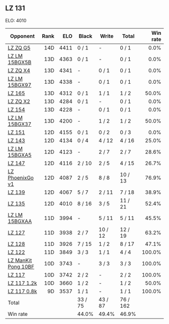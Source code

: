## LZ 131 ##

ELO: 4010

Opponent | Rank | ELO | Black | Write | Total | Win rate
---------|-----:|----:|-------|-------|-------|-------:
[LZ ZQ G5](LZ%20ZQ%20G5.md) | 14D | 4411 | 0 / 1 | - | 0 / 1 | 0.0%
[LZ LM 15BGX5B](LZ%20LM%2015BGX5B.md) | 13D | 4363 | 0 / 1 | - | 0 / 1 | 0.0%
[LZ ZQ X4](LZ%20ZQ%20X4.md) | 13D | 4341 | - | 0 / 1 | 0 / 1 | 0.0%
[LZ LM 15BGX97](LZ%20LM%2015BGX97.md) | 13D | 4338 | - | 0 / 1 | 0 / 1 | 0.0%
[LZ 165](LZ%20165.md) | 13D | 4312 | 0 / 1 | 1 / 1 | 1 / 2 | 50.0%
[LZ ZQ X2](LZ%20ZQ%20X2.md) | 13D | 4284 | 0 / 1 | - | 0 / 1 | 0.0%
[LZ 154](LZ%20154.md) | 13D | 4228 | - | 0 / 1 | 0 / 1 | 0.0%
[LZ LM 15BGX37](LZ%20LM%2015BGX37.md) | 13D | 4200 | - | 1 / 2 | 1 / 2 | 50.0%
[LZ 151](LZ%20151.md) | 12D | 4155 | 0 / 1 | 0 / 2 | 0 / 3 | 0.0%
[LZ 143](LZ%20143.md) | 12D | 4134 | 0 / 4 | 4 / 12 | 4 / 16 | 25.0%
[LZ LM 15BGXA5](LZ%20LM%2015BGXA5.md) | 12D | 4123 | - | 2 / 7 | 2 / 7 | 28.6%
[LZ 147](LZ%20147.md) | 12D | 4116 | 2 / 10 | 2 / 5 | 4 / 15 | 26.7%
[LZ PhoenixGo v1](LZ%20PhoenixGo%20v1.md) | 12D | 4087 | 2 / 5 | 8 / 8 | 10 / 13 | 76.9%
[LZ 139](LZ%20139.md) | 12D | 4067 | 5 / 7 | 2 / 11 | 7 / 18 | 38.9%
[LZ 135](LZ%20135.md) | 12D | 4010 | 8 / 16 | 3 / 5 | 11 / 21 | 52.4%
[LZ LM 15BGXAA](LZ%20LM%2015BGXAA.md) | 11D | 3994 | - | 5 / 11 | 5 / 11 | 45.5%
[LZ 127](LZ%20127.md) | 11D | 3938 | 2 / 7 | 10 / 12 | 12 / 19 | 63.2%
[LZ 128](LZ%20128.md) | 11D | 3926 | 7 / 15 | 1 / 2 | 8 / 17 | 47.1%
[LZ 122](LZ%20122.md) | 11D | 3849 | 3 / 3 | 1 / 1 | 4 / 4 | 100.0%
[LZ ManKit Pong 10BF](LZ%20ManKit%20Pong%2010BF.md) | 10D | 3743 | - | 3 / 3 | 3 / 3 | 100.0%
[LZ 117](LZ%20117.md) | 10D | 3742 | 2 / 2 | - | 2 / 2 | 100.0%
[LZ 117 1.2k](LZ%20117%201.2k.md) | 10D | 3660 | 1 / 2 | - | 1 / 2 | 50.0%
[LZ 117 0.8k](LZ%20117%200.8k.md) | 9D | 3537 | 1 / 1 | - | 1 / 1 | 100.0%
Total | | | 33 / 75 | 43 / 87 | 76 / 162 | 
Win rate| | | 44.0% | 49.4% | 46.9% | 
